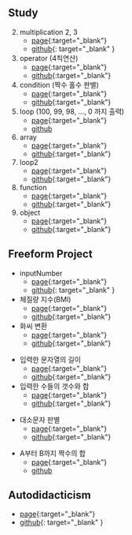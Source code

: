 ## Study

2. multiplication 2, 3
   - [page](https://leviseo.github.io/study/ex02_multiplication_test/){:target="\_blank"}
   - [github](https://github.com/leviseo/leviseo.github.io/blob/master/study/ex02_multiplication_test/index.html){: target="\_blank" }
3. operator (4칙연산)
   - [page](https://leviseo.github.io/study/ex03_operator/){:target="\_blank"}
   - [github](https://github.com/leviseo/leviseo.github.io/blob/master/study/ex03_operator/index.html){:target="\_blank"}
4. condition (짝수 홀수 판별)
   - [page](https://leviseo.github.io/study/ex04_condition/){:target="\_blank"}
   - [github](https://github.com/leviseo/leviseo.github.io/blob/master/study/ex04_condition/index.html){:target="\_blank"}
5. loop (100, 99, 98, ..., 0 까지 출력)
	- [page](https://leviseo.github.io/study/ex05_loop/reverse_count.html){:target="\_blank"}
	- [github](https://github.com/leviseo/leviseo.github.io/blob/master/study/ex05_loop/reverse_count.html)
6. array
   - [page](https://leviseo.github.io/study/ex06_array/){:target="\_blank"}
   - [github](https://github.com/leviseo/leviseo.github.io/blob/master/study/ex06_array/index.html){:target="\_blank"}
7. loop2
   - [page](https://leviseo.github.io/study/ex07_loop2/){:target="\_blank"}
   - [github](https://github.com/leviseo/leviseo.github.io/blob/master/study/ex07_loop2/index.html){:target="\_blank"}
8. function
   - [page](https://leviseo.github.io/study/ex08_function/){:target="\_blank"}
   - [github](https://github.com/leviseo/leviseo.github.io/blob/master/study/ex08_function/index.html){:target="\_blank"}
9. object
   - [page](https://leviseo.github.io/study/ex09_object/){:target="\_blank"}
   - [github](https://github.com/leviseo/leviseo.github.io/blob/master/study/ex09_object/index.html){:target="\_blank"}

## Freeform Project

- inputNumber
  - [page](https://leviseo.github.io/study/ex01_inputNumber/){:target="\_blank"}
  - [github](https://github.com/leviseo/leviseo.github.io/blob/master/study/ex01_inputNumber/index.html){: target="\_blank" }
- 체질량 지수(BMI)
  - [page](https://leviseo.github.io/study/ex03_operator/bmi.html){:target="\_blank"}
  - [github](https://github.com/leviseo/leviseo.github.io/blob/master/study/ex03_operator/bmi.html){:target="\_blank"}
- 화씨 변환
  - [page](https://leviseo.github.io/study/ex03_operator/fahrenheit.html){:target="\_blank"}
  - [github](https://github.com/leviseo/leviseo.github.io/blob/master/study/ex03_operator/fahrenheit.html){:target="\_blank"}

* 입력한 문자열의 길이
  - [page](https://leviseo.github.io/study/ex03_operator/lengh.html){:target="\_blank"}
  - [github](https://github.com/leviseo/leviseo.github.io/blob/master/study/ex03_operator/lengh.html){:target="\_blank"}
* 입력한 수들의 갯수와 합
  - [page](https://leviseo.github.io/study/ex05_loop/){:target="\_blank"}
  - [github](https://github.com/leviseo/leviseo.github.io/blob/master/study/ex05_loop/index.html){:target="\_blank"}
- 대소문자 판별
  - [page](https://leviseo.github.io/study/checkCase/){:target="\_blank"}
  - [github](https://github.com/leviseo/leviseo.github.io/blob/master/study/checkCase/index.html){:target="\_blank"}
* A부터 B까지 짝수의 합
  - [page](https://leviseo.github.io/study/ex05_loop/even_sum.html){:target="\_blank"}
  - [github](https://github.com/leviseo/leviseo.github.io/blob/master/study/ex05_loop/even_sum.html)

## Autodidacticism

- [page](https://leviseo.github.io/practice/01_tabs/){:target="\_blank"}
- [github](https://github.com/leviseo/leviseo.github.io/tree/master/practice/01_tabs){: target="\_blank" }
